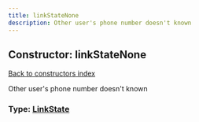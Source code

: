 ```yaml
---
title: linkStateNone
description: Other user's phone number doesn't known
---
```

## Constructor: linkStateNone  
[Back to constructors index](index.md)



Other user's phone number doesn't known




### Type: [LinkState](../types/LinkState.md)


